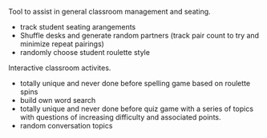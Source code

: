 Tool to assist in general classroom management and seating.

  - track student seating arangements
  - Shuffle desks and generate random partners (track pair count to try and minimize repeat pairings) 
  - randomly choose student roulette style

Interactive classroom activites.

  - totally unique and never done before spelling game based on roulette spins
  - build own word search
  - totally unique and never done before quiz game with a series of topics with questions of increasing difficulty and associated points.
  - random conversation topics
